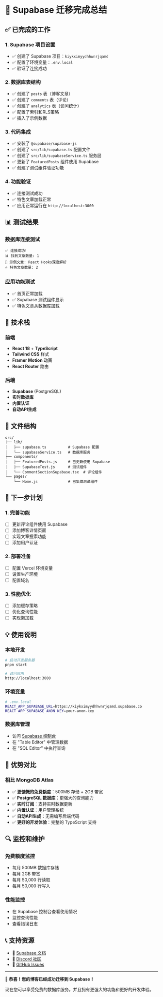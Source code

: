 # 🎉 Supabase 迁移完成总结

## ✅ 已完成的工作

### 1. **Supabase 项目设置**
- ✅ 创建了 Supabase 项目：`kiykximyydhhwnrjqamd`
- ✅ 配置了环境变量：`.env.local`
- ✅ 验证了连接成功

### 2. **数据库表结构**
- ✅ 创建了 `posts` 表（博客文章）
- ✅ 创建了 `comments` 表（评论）
- ✅ 创建了 `analytics` 表（访问统计）
- ✅ 配置了索引和RLS策略
- ✅ 插入了示例数据

### 3. **代码集成**
- ✅ 安装了 `@supabase/supabase-js`
- ✅ 创建了 `src/lib/supabase.ts` 配置文件
- ✅ 创建了 `src/lib/supabaseService.ts` 服务层
- ✅ 更新了 `FeaturedPosts` 组件使用 Supabase
- ✅ 创建了测试组件验证功能

### 4. **功能验证**
- ✅ 连接测试成功
- ✅ 特色文章加载正常
- ✅ 应用正常运行在 `http://localhost:3000`

## 📊 测试结果

### 数据库连接测试
```
✅ 连接成功!
📊 找到文章数量: 1
📝 示例文章: React Hooks深度解析
⭐ 特色文章数量: 2
```

### 应用功能测试
- ✅ 首页正常加载
- ✅ Supabase 测试组件显示
- ✅ 特色文章从数据库加载

## 🔧 技术栈

### 前端
- **React 18** + **TypeScript**
- **Tailwind CSS** 样式
- **Framer Motion** 动画
- **React Router** 路由

### 后端
- **Supabase** (PostgreSQL)
- **实时数据库**
- **内置认证**
- **自动API生成**

## 📁 文件结构

```
src/
├── lib/
│   ├── supabase.ts          # Supabase 配置
│   └── supabaseService.ts   # 数据库服务
├── components/
│   ├── FeaturedPosts.js     # 已更新使用 Supabase
│   ├── SupabaseTest.js      # 测试组件
│   └── CommentSectionSupabase.tsx  # 评论组件
└── pages/
    └── Home.js              # 已集成测试组件
```

## 🚀 下一步计划

### 1. **完善功能**
- [ ] 更新评论组件使用 Supabase
- [ ] 添加博客详情页面
- [ ] 实现文章搜索功能
- [ ] 添加用户认证

### 2. **部署准备**
- [ ] 配置 Vercel 环境变量
- [ ] 设置生产环境
- [ ] 配置域名

### 3. **性能优化**
- [ ] 添加缓存策略
- [ ] 优化查询性能
- [ ] 实现懒加载

## 💡 使用说明

### 本地开发
```bash
# 启动开发服务器
pnpm start

# 访问应用
http://localhost:3000
```

### 环境变量
```bash
# .env.local
REACT_APP_SUPABASE_URL=https://kiykximyydhhwnrjqamd.supabase.co
REACT_APP_SUPABASE_ANON_KEY=your-anon-key
```

### 数据库管理
- 访问 [Supabase 控制台](https://supabase.com/dashboard/project/kiykximyydhhwnrjqamd)
- 在 "Table Editor" 中管理数据
- 在 "SQL Editor" 中执行查询

## 🎯 优势对比

### 相比 MongoDB Atlas
- ✅ **更慷慨的免费额度**：500MB 存储 + 2GB 带宽
- ✅ **PostgreSQL 数据库**：更强大的查询能力
- ✅ **实时订阅**：支持实时数据更新
- ✅ **内置认证**：用户管理系统
- ✅ **自动API生成**：无需编写后端代码
- ✅ **更好的开发体验**：完整的 TypeScript 支持

## 🔍 监控和维护

### 免费额度监控
- 每月 500MB 数据库存储
- 每月 2GB 带宽
- 每月 50,000 行读取
- 每月 50,000 行写入

### 性能监控
- 在 Supabase 控制台查看使用情况
- 监控查询性能
- 查看错误日志

## 📞 支持资源

- 📖 [Supabase 文档](https://supabase.com/docs)
- 💬 [Discord 社区](https://discord.supabase.com)
- 🐛 [GitHub Issues](https://github.com/supabase/supabase/issues)

---

**🎉 恭喜！您的博客已经成功迁移到 Supabase！**

现在您可以享受免费的数据库服务，并且拥有更强大的功能和更好的开发体验。
